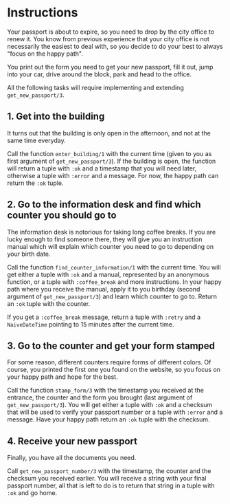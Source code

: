 # Instructions

Your passport is about to expire, so you need to drop by the city office to renew it. You know from previous experience that your city office is not necessarily the easiest to deal with, so you decide to do your best to always "focus on the happy path".

You print out the form you need to get your new passport, fill it out, jump into your car, drive around the block, park and head to the office.

All the following tasks will require implementing and extending `get_new_passport/3`.

## 1. Get into the building

It turns out that the building is only open in the afternoon, and not at the same time everyday. 

Call the function `enter_building/1` with the current time (given to you as first argument of `get_new_passport/3`). If the building is open, the function will return a tuple with `:ok` and a timestamp that you will need later, otherwise a tuple with `:error` and a message. For now, the happy path can return the `:ok` tuple.

## 2. Go to the information desk and find which counter you should go to

The information desk is notorious for taking long coffee breaks. If you are lucky enough to find someone there, they will give you an instruction manual which will explain which counter you need to go to depending on your birth date. 

Call the function `find_counter_information/1` with the current time. You will get either a tuple with `:ok` and a manual, represented by an anonymous function, or a tuple with `:coffee_break` and more instructions. In your happy path where you receive the manual, apply it to you birthday (second argument of `get_new_passport/3`) and learn which counter to go to. Return an `:ok` tuple with the counter.

If you get a `:coffee_break` message, return a tuple with `:retry` and a `NaiveDateTime` pointing to 15 minutes after the current time.

## 3. Go to the counter and get your form stamped

For some reason, different counters require forms of different colors. Of course, you printed the first one you found on the website, so you focus on your happy path and hope for the best.

Call the function `stamp_form/3` with the timestamp you received at the entrance, the counter and the form you brought (last argument of `get_new_passport/3`). You will get either a tuple with `:ok` and a checksum that will be used to verify your passport number or a tuple with `:error` and a message. Have your happy path return an `:ok` tuple with the checksum. 

## 4. Receive your new passport

Finally, you have all the documents you need.

Call `get_new_passport_number/3` with the timestamp, the counter and the checksum you received earlier. You will receive a string with your final passport number, all that is left to do is to return that string in a tuple with `:ok` and go home.
